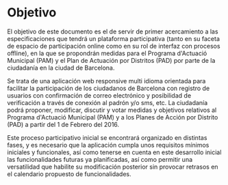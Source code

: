 Objetivo
========


El objetivo de este documento es el de servir de primer acercamiento a
las especificaciones que tendrá un plataforma participativa (tanto en su
faceta de espacio de participación online como en su rol de interfaz con
procesos offline), en la que se propondrán medidas para el Programa
d'Actuació Municipal (PAM) y el Plan de Actuación por Distritos (PAD)
por parte de la ciudadanía en la ciudad de Barcelona.

Se trata de una aplicación web responsive multi idioma orientada para
facilitar la participación de los ciudadanos de Barcelona con registro
de usuarios con confirmación de correo electrónico y posibilidad de
verificación a través de conexión al padrón y/o sms, etc. La ciudadanía
podrá proponer, modificar, discutir y votar medidas y objetivos
relativos al Programa d'Actuació Municipal (PAM) y a los Planes de
Acción por Distrito (PAD) a partir del 1 de Febrero del 2016.

Este proceso participativo inicial se encontrará organizado en distintas
fases, y es necesario que la aplicación cumpla unos requisitos mínimos
iniciales y funcionales, así como tenerse en cuenta en este desarrollo
inicial las funcionalidades futuras ya planificadas, así como permitir
una versatilidad que habilite su modificación posterior sin provocar
retrasos en el calendario propuesto de funcionalidades.

